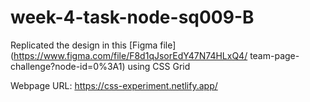 # week-4-task-node-sq009-B

Replicated the design in this [Figma file](https://www.figma.com/file/F8d1qJsorEdY47N74HLxQ4/
team-page-challenge?node-id=0%3A1) using CSS Grid

Webpage URL: https://css-experiment.netlify.app/